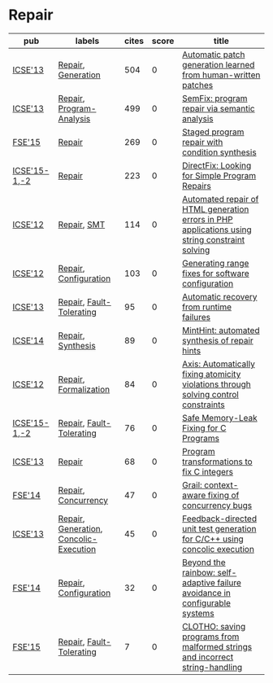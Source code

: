 # Repair

|pub|labels|cites|score|title|
|---|------|-----|-----|-----|
|[ICSE'13](https://dblp.org/db/conf/icse/icse2013.html)|[Repair](Repair.md), [Generation](Generation.md)|504|0|[Automatic patch generation learned from human-written patches](https://scholar.google.com/scholar?q=Automatic+patch+generation+learned+from+human-written+patches)|
|[ICSE'13](https://dblp.org/db/conf/icse/icse2013.html)|[Repair](Repair.md), [Program-Analysis](Program-Analysis.md)|499|0|[SemFix: program repair via semantic analysis](https://scholar.google.com/scholar?q=SemFix%3A+program+repair+via+semantic+analysis)|
|[FSE'15](https://dblp.org/db/conf/sigsoft/fse2015.html)|[Repair](Repair.md)|269|0|[Staged program repair with condition synthesis](https://scholar.google.com/scholar?q=Staged+program+repair+with+condition+synthesis)|
|[ICSE'15-1](https://dblp.org/db/conf/icse/icse2015-1.html),[-2](ICSE'15)|[Repair](Repair.md)|223|0|[DirectFix: Looking for Simple Program Repairs](https://scholar.google.com/scholar?q=DirectFix%3A+Looking+for+Simple+Program+Repairs)|
|[ICSE'12](https://dblp.org/db/conf/icse/icse2012.html)|[Repair](Repair.md), [SMT](SMT.md)|114|0|[Automated repair of HTML generation errors in PHP applications using string constraint solving](https://scholar.google.com/scholar?q=Automated+repair+of+HTML+generation+errors+in+PHP+applications+using+string+constraint+solving)|
|[ICSE'12](https://dblp.org/db/conf/icse/icse2012.html)|[Repair](Repair.md), [Configuration](Configuration.md)|103|0|[Generating range fixes for software configuration](https://scholar.google.com/scholar?q=Generating+range+fixes+for+software+configuration)|
|[ICSE'13](https://dblp.org/db/conf/icse/icse2013.html)|[Repair](Repair.md), [Fault-Tolerating](Fault-Tolerating.md)|95|0|[Automatic recovery from runtime failures](https://scholar.google.com/scholar?q=Automatic+recovery+from+runtime+failures)|
|[ICSE'14](https://dblp.org/db/conf/icse/icse2014.html)|[Repair](Repair.md), [Synthesis](Synthesis.md)|89|0|[MintHint: automated synthesis of repair hints](https://scholar.google.com/scholar?q=MintHint%3A+automated+synthesis+of+repair+hints)|
|[ICSE'12](https://dblp.org/db/conf/icse/icse2012.html)|[Repair](Repair.md), [Formalization](Formalization.md)|84|0|[Axis: Automatically fixing atomicity violations through solving control constraints](https://scholar.google.com/scholar?q=Axis%3A+Automatically+fixing+atomicity+violations+through+solving+control+constraints)|
|[ICSE'15-1](https://dblp.org/db/conf/icse/icse2015-1.html),[-2](ICSE'15)|[Repair](Repair.md), [Fault-Tolerating](Fault-Tolerating.md)|76|0|[Safe Memory-Leak Fixing for C Programs](https://scholar.google.com/scholar?q=Safe+Memory-Leak+Fixing+for+C+Programs)|
|[ICSE'13](https://dblp.org/db/conf/icse/icse2013.html)|[Repair](Repair.md)|68|0|[Program transformations to fix C integers](https://scholar.google.com/scholar?q=Program+transformations+to+fix+C+integers)|
|[FSE'14](https://dblp.org/db/conf/sigsoft/fse2014.html)|[Repair](Repair.md), [Concurrency](Concurrency.md)|47|0|[Grail: context-aware fixing of concurrency bugs](https://scholar.google.com/scholar?q=Grail%3A+context-aware+fixing+of+concurrency+bugs)|
|[ICSE'13](https://dblp.org/db/conf/icse/icse2013.html)|[Repair](Repair.md), [Generation](Generation.md), [Concolic-Execution](Concolic-Execution.md)|45|0|[Feedback-directed unit test generation for C/C++ using concolic execution](https://scholar.google.com/scholar?q=Feedback-directed+unit+test+generation+for+C/C%2B%2B+using+concolic+execution)|
|[FSE'14](https://dblp.org/db/conf/sigsoft/fse2014.html)|[Repair](Repair.md), [Configuration](Configuration.md)|32|0|[Beyond the rainbow: self-adaptive failure avoidance in configurable systems](https://scholar.google.com/scholar?q=Beyond+the+rainbow%3A+self-adaptive+failure+avoidance+in+configurable+systems)|
|[FSE'15](https://dblp.org/db/conf/sigsoft/fse2015.html)|[Repair](Repair.md), [Fault-Tolerating](Fault-Tolerating.md)|7|0|[CLOTHO: saving programs from malformed strings and incorrect string-handling](https://scholar.google.com/scholar?q=CLOTHO%3A+saving+programs+from+malformed+strings+and+incorrect+string-handling)|
